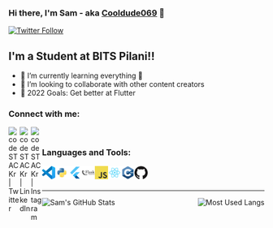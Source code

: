 ### Hi there, I'm Sam - aka [Cooldude069][link] 👋

[![Twitter Follow](https://img.shields.io/twitter/follow/Clever_Idiot_17?color=1DA1F2&logo=twitter&style=for-the-badge)](https://twitter.com/intent/follow?screen_name=Clever_Idiot_17)

## I'm a Student at BITS Pilani!!

- 🌱 I’m currently learning everything 🤣
- 👯 I’m looking to collaborate with other content creators
- 🥅 2022 Goals: Get better at Flutter

### Connect with me:

[<img align="left" alt="codeSTACKr | Twitter" width="22px" src="https://cdn.jsdelivr.net/npm/simple-icons@v3/icons/twitter.svg" />][twitter]
[<img align="left" alt="codeSTACKr | LinkedIn" width="22px" src="https://cdn.jsdelivr.net/npm/simple-icons@3/icons/reddit.svg" />][reddit]
[<img align="left" alt="codeSTACKr | Instagram" width="22px" src="https://cdn.jsdelivr.net/npm/simple-icons@v3/icons/instagram.svg" />][instagram]

<br />

### Languages and Tools:

[<img align="left" alt="Visual Studio Code" width="26px" src="https://raw.githubusercontent.com/github/explore/80688e429a7d4ef2fca1e82350fe8e3517d3494d/topics/visual-studio-code/visual-studio-code.png" />][link]
[<img align="left" alt="Python 3" width="26px" src="https://raw.githubusercontent.com/github/explore/80688e429a7d4ef2fca1e82350fe8e3517d3494d/topics/python/python.png" />][link]
[<img align="left" alt="Flutter" width="26px" src="https://raw.githubusercontent.com/github/explore/80688e429a7d4ef2fca1e82350fe8e3517d3494d/topics/flutter/flutter.png" />][link]
[<img align="left" alt="Flask" width="26px" src="https://raw.githubusercontent.com/github/explore/80688e429a7d4ef2fca1e82350fe8e3517d3494d/topics/flask/flask.png" />][link]
[<img align="left" alt="JavaScript" width="26px" src="https://raw.githubusercontent.com/github/explore/80688e429a7d4ef2fca1e82350fe8e3517d3494d/topics/javascript/javascript.png" />][link]
[<img align="left" alt="React" width="26px" src="https://raw.githubusercontent.com/github/explore/80688e429a7d4ef2fca1e82350fe8e3517d3494d/topics/react/react.png" />][link]
[<img align="left" alt="C++" width="26px" src="https://raw.githubusercontent.com/github/explore/e94815998e4e0713912fed477a1f346ec04c3da2/topics/cpp/cpp.png" />][link]
[<img align="left" alt="GitHub" width="26px" src="https://raw.githubusercontent.com/github/explore/78df643247d429f6cc873026c0622819ad797942/topics/github/github.png" />][link]

<br />
<br />

---

<img align="left" alt="Sam's GitHub Stats" src="https://github-readme-stats.vercel.app/api?username=Cooldude069&show_icons=true&hide_border=true&theme=dark" />

<img align="right" alt="Most Used Langs" src="https://github-readme-stats.vercel.app/api/top-langs/?username=CooLDude069" />

[twitter]: https://twitter.com/Clever_Idiot_17
[instagram]: https://instagram.com/codeSTACKr
[reddit]: https://www.reddit.com/user/CooLDuDE-6_9
[link]: https://www.youtube.com/watch?v=dQw4w9WgXcQ
